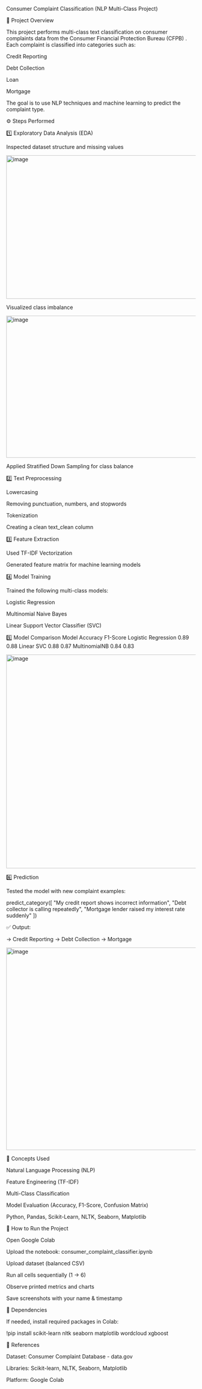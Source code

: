 Consumer Complaint Classification (NLP Multi-Class Project)


📘 Project Overview

This project performs multi-class text classification on consumer complaints data from the Consumer Financial Protection Bureau (CFPB)
.
Each complaint is classified into categories such as:

Credit Reporting

Debt Collection

Loan

Mortgage

The goal is to use NLP techniques and machine learning to predict the complaint type.

⚙️ Steps Performed

1️⃣ Exploratory Data Analysis (EDA)

Inspected dataset structure and missing values

<img width="526" height="382" alt="image" src="https://github.com/user-attachments/assets/2402e69f-8187-4d28-baa4-6fdb4e904dd6" />


Visualized class imbalance

<img width="971" height="378" alt="image" src="https://github.com/user-attachments/assets/95afc0ff-c8fb-4b05-b2d2-4145cb8839fe" />


Applied Stratified Down Sampling for class balance


2️⃣ Text Preprocessing

Lowercasing

Removing punctuation, numbers, and stopwords

Tokenization

Creating a clean text_clean column



3️⃣ Feature Extraction

Used TF-IDF Vectorization

Generated feature matrix for machine learning models

4️⃣ Model Training

Trained the following multi-class models:

Logistic Regression

Multinomial Naive Bayes

Linear Support Vector Classifier (SVC)




5️⃣ Model Comparison
Model	Accuracy	F1-Score
Logistic Regression	0.89	0.88
Linear SVC	0.88	0.87
MultinomialNB	0.84	0.83

<img width="670" height="569" alt="image" src="https://github.com/user-attachments/assets/a411d717-f8d6-402f-bbb0-aedfcbbe4d20" />



6️⃣ Prediction

Tested the model with new complaint examples:

predict_category([
  "My credit report shows incorrect information",
  "Debt collector is calling repeatedly",
  "Mortgage lender raised my interest rate suddenly"
])


✅ Output:

→ Credit Reporting
→ Debt Collection
→ Mortgage


<img width="917" height="539" alt="image" src="https://github.com/user-attachments/assets/222abb93-8298-423d-9c79-2c2314268d47" />



🧠 Concepts Used

Natural Language Processing (NLP)

Feature Engineering (TF-IDF)

Multi-Class Classification

Model Evaluation (Accuracy, F1-Score, Confusion Matrix)

Python, Pandas, Scikit-Learn, NLTK, Seaborn, Matplotlib

🚀 How to Run the Project

Open Google Colab

Upload the notebook: consumer_complaint_classifier.ipynb

Upload dataset (balanced CSV)

Run all cells sequentially (1 → 6)

Observe printed metrics and charts

Save screenshots with your name & timestamp

💾 Dependencies

If needed, install required packages in Colab:

!pip install scikit-learn nltk seaborn matplotlib wordcloud xgboost

🧾 References

Dataset: Consumer Complaint Database - data.gov

Libraries: Scikit-learn, NLTK, Seaborn, Matplotlib

Platform: Google Colab

